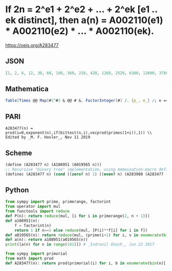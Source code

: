 # If 2n \= 2^e1 \+ 2^e2 \+ \.\.\. \+ 2^ek \[e1 \.\. ek distinct\], then a\(n\) \= A002110\(e1\) \* A002110\(e2\) \* \.\.\. \* A002110\(ek\)\.
https://oeis.org/A283477
## JSON
```JSON
[1, 2, 6, 12, 30, 60, 180, 360, 210, 420, 1260, 2520, 6300, 12600, 37800, 75600, 2310, 4620, 13860, 27720, 69300, 138600, 415800, 831600, 485100, 970200, 2910600, 5821200, 14553000, 29106000, 87318000, 174636000, 30030, 60060, 180180, 360360, 900900, 1801800, 5405400, 10810800, 6306300, 12612600, 37837800, 75675600]
```
## Mathematica
```Mathematica
Table[Times @@ Map[#1^#2 & @@ # &, FactorInteger[#] /. {p_, e_} /; e == 1 :> {Times @@ Prime@ Range@ PrimePi@ p, e}] &[Times @@ Prime@ Flatten@ Position[#, 1] &@ Reverse@ IntegerDigits[n, 2]], {n, 0, 43}] (* _Michael De Vlieger_, Mar 18 2017 *)
```
## PARI
```PARI
A283477(n) = prod(i=0,exponent(n),if(bittest(n,i),vecprod(primes(1+i)),1)) \\ Edited by _M. F. Hasler_, Nov 11 2019
```
## Scheme
```Scheme
(define (A283477 n) (A108951 (A019565 n)))
;; Recursive "binary tree" implementation, using memoization-macro definec:
(definec (A283477 n) (cond ((zero? n) 1) ((even? n) (A283980 (A283477 (/ n 2)))) (else (* 2 (A283980 (A283477 (/ (- n 1) 2)))))))
```
## Python
```Python
from sympy import prime, primerange, factorint
from operator import mul
from functools import reduce
def P(n): return reduce(mul, [i for i in primerange(2, n + 1)])
def a108951(n):
    f = factorint(n)
    return 1 if n==1 else reduce(mul, [P(i)**f[i] for i in f])
def a019565(n): return reduce(mul, (prime(i+1) for i, v in enumerate(bin(n)[:1:-1]) if v == '1')) if n > 0 else 1 # after _Chai Wah Wu_
def a(n): return a108951(a019565(n))
print([a(n) for n in range(101)]) # _Indranil Ghosh_, Jun 22 2017
```
```Python
from sympy import primorial
from math import prod
def A283477(n): return prod(primorial(i) for i, b in enumerate(bin(n)[:1:-1],1) if b =='1') # _Chai Wah Wu_, Dec 08 2022
```
